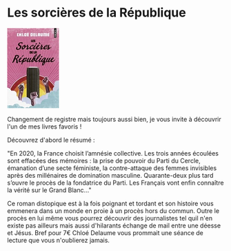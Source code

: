 # Les sorcières de la République 

![image](images/LesSorcieres.jpg)

Changement de registre mais toujours aussi bien, je vous invite à découvrir l'un de mes livres favoris !

Découvrez d'abord le résumé :

"En 2020, la France choisit l’amnésie collective. 
Les trois années écoulées sont effacées des mémoires : la prise de pouvoir 
du Parti du Cercle, émanation d’une secte féministe, la contre-attaque des femmes invisibles
après des millénaires de domination masculine. 
Quarante-deux plus tard s’ouvre le procès de la fondatrice du Parti. 
Les Français vont enfin connaître la vérité sur le Grand Blanc…"

Ce roman distopique est à la fois poignant et tordant et son histoire vous emmenera dans un monde en proie à un procès hors du commun. 
Outre le procès en lui même vous pourrez découvrir des journalistes tel quil n'en existe pas ailleurs mais aussi d'hilarants échange de mail entre une déesse et Jésus.
Bref pour 7€ Chloé Delaume vous prommait une séance de lecture que vous n'oublierez jamais. 
